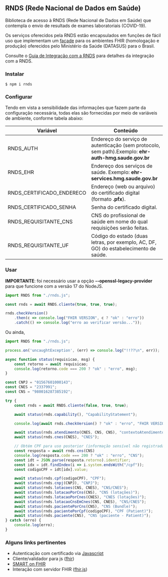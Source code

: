 ## RNDS (Rede Nacional de Dados em Saúde)

Biblioteca de acesso à RNDS (Rede Nacional de Dados em Saúde) que contempla o envio de resultads de exames laboratoriais (COVID-19).

Os serviços oferecidos pela RNDS estão encapsulados em funções de fácil uso que implementam um [façade](https://en.wikipedia.org/wiki/Facade_pattern) para os ambientes FHIR (homologação e produção) oferecidos pelo
Ministério da Saúde (DATASUS) para o Brasil.

Consulte o [Guia de Integração com a RNDS](https://rnds-guia.saude.gov.br/) para detalhes da integração com a RNDS.

### Instalar

```shell
$ npm i rnds
```

### Configurar

Tendo em vista a sensibilidade das informações que fazem parte da configuração
necessária, todas elas são fornecidas por meio de variáveis de ambiente, conforme tabela abaixo:

| Variável                  | Conteúdo                                                                                             |
| ------------------------- | ---------------------------------------------------------------------------------------------------- |
| RNDS_AUTH                 | Endereço do serviço de autenticação (sem protocolo, sem path).Exemplo: **ehr-auth-hmg.saude.gov.br** |
| RNDS_EHR                  | Endereço dos serviços de saúde. Exemplo: **ehr-services.hmg.saude.gov.br**                           |
| RNDS_CERTIFICADO_ENDERECO | Endereço (web ou arquivo) do certificado digital (formato **.pfx**).                                 |
| RNDS_CERTIFICADO_SENHA    | Senha do certificado digital.                                                                        |
| RNDS_REQUISITANTE_CNS     | CNS do profissional de saúde em nome do qual requisições serão feitas.                               |
| RNDS_REQUISITANTE_UF      | Código do estado (duas letras, por exemplo, AC, DF, GO) do estabelecimento de saúde.                 |

### Usar

**IMPORTANTE**: foi necessário usar a opção **--openssl-legacy-provider** para que 
funcione com a versão 17 do NodeJS.

```js
import RNDS from "./rnds.js";

const rnds = await RNDS.cliente(true, true, true);

rnds.checkVersion()
    .then(c => console.log("FHIR VERSION", c ? "ok" : "erro"))
    .catch(() => console.log("erro ao verificar versão..."));
```

Ou ainda, 

```javascript
import RNDS from "./rnds.js";

process.on('uncaughtException', (err) => console.log("!!??\n", err));

async function status(requisicao, msg) {
    const retorno = await requisicao;
    console.log(retorno.code === 200 ? "ok" : "erro", msg);
}

const CNPJ = "01567601000143";
const CNES = "2337991";
const CNS = "980016287385192";

try {
    const rnds = await RNDS.cliente(false, true, true);

    await status(rnds.capability(), "CapabilityStatement");

    console.log(await rnds.checkVersion() ? "ok" : "erro", "FHIR VERSION");

    await status(rnds.atendimento(CNES, CNS, CNS), "contextoAtendimento");
    await status(rnds.cnes(CNES), "CNES");

    // Obtém CPF para uso posterior (informação sensível não registrada)
    const resposta = await rnds.cns(CNS)
    console.log(resposta.code === 200 ? "ok" : "erro", "CNS");
    const idt = JSON.parse(resposta.retorno).identifier;
    const idx = idt.findIndex(i => i.system.endsWith("/cpf"));
    const codigoCPF = idt[idx].value;

    await status(rnds.cpf(codigoCPF), "CPF");
    await status(rnds.cnpj(CNPJ), "CNPJ");
    await status(rnds.lotacoes(CNS, CNES), "CNS/CNES");
    await status(rnds.lotacaoPorCns(CNS), "CNS (lotações)");
    await status(rnds.lotacaoPorCnes(CNES), "CNES (lotações)");
    await status(rnds.lotacaoCnsEmCnes(CNS, CNES), "CNS/CNES");
    await status(rnds.pacientePorCns(CNS), "CNS (Bundle)");
    await status(rnds.pacientePorCpf(codigoCPF), "CPF (Patient)");
    await status(rnds.paciente(CNS), "CNS (paciente - Patient)");
} catch (erro) {
    console.log(erro);
}
```

### Alguns links pertinentes

- Autenticação com certificado via [Javascript](https://medium.com/@sevcsik/authentication-using-https-client-certificates-3c9d270e8326)
- Cliente/validador para js ([fhir](https://www.npmjs.com/package/fhir))
- [SMART on FHIR](http://docs.smarthealthit.org/client-js/)
- Interação com servidor FHIR ([fhir.js](https://github.com/FHIR/fhir.js))
